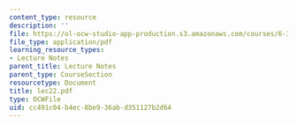 ```yaml
---
content_type: resource
description: ''
file: https://ol-ocw-studio-app-production.s3.amazonaws.com/courses/6-336j-introduction-to-numerical-simulation-sma-5211-fall-2003/cc491c04b4ec8be936abd351127b2d64_lec22.pdf
file_type: application/pdf
learning_resource_types:
- Lecture Notes
parent_title: Lecture Notes
parent_type: CourseSection
resourcetype: Document
title: lec22.pdf
type: OCWFile
uid: cc491c04-b4ec-8be9-36ab-d351127b2d64
---
```

